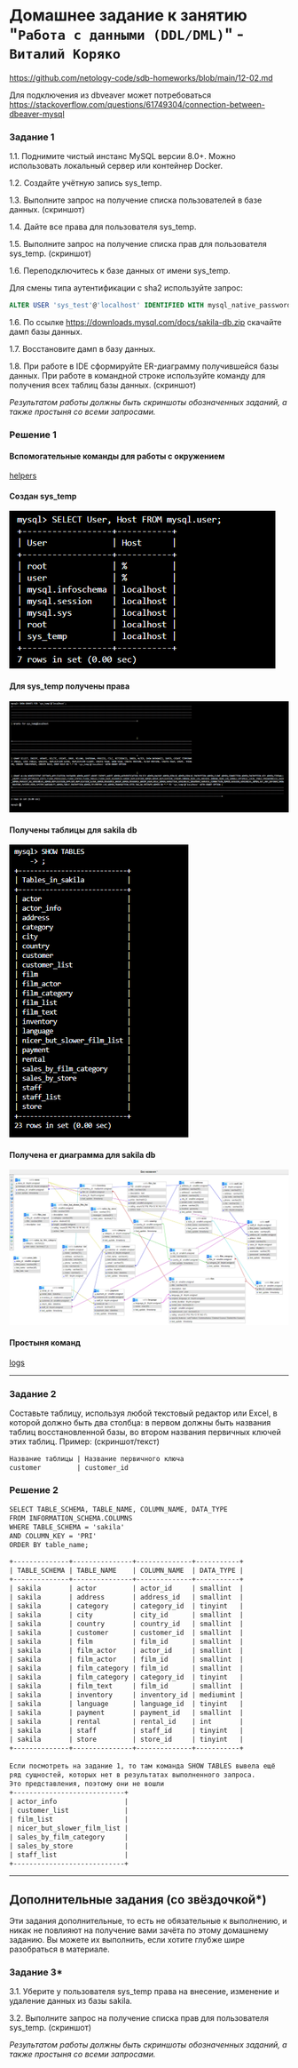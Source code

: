 # Домашнее задание к занятию "`Работа с данными (DDL/DML)`" - `Виталий Коряко`

https://github.com/netology-code/sdb-homeworks/blob/main/12-02.md

Для подключения из dbveaver может потребоваться https://stackoverflow.com/questions/61749304/connection-between-dbeaver-mysql

### Задание 1
1.1. Поднимите чистый инстанс MySQL версии 8.0+. Можно использовать локальный сервер или контейнер Docker.

1.2. Создайте учётную запись sys_temp. 

1.3. Выполните запрос на получение списка пользователей в базе данных. (скриншот)

1.4. Дайте все права для пользователя sys_temp. 

1.5. Выполните запрос на получение списка прав для пользователя sys_temp. (скриншот)

1.6. Переподключитесь к базе данных от имени sys_temp.

Для смены типа аутентификации с sha2 используйте запрос: 
```sql
ALTER USER 'sys_test'@'localhost' IDENTIFIED WITH mysql_native_password BY 'password';
```
1.6. По ссылке https://downloads.mysql.com/docs/sakila-db.zip скачайте дамп базы данных.

1.7. Восстановите дамп в базу данных.

1.8. При работе в IDE сформируйте ER-диаграмму получившейся базы данных. При работе в командной строке используйте команду для получения всех таблиц базы данных. (скриншот)

*Результатом работы должны быть скриншоты обозначенных заданий, а также простыня со всеми запросами.*


### Решение 1

#### Вспомогательные команды для работы с окружением
[helpers](./helpers.txt)

#### Создан sys_temp
![sys_temp_created](./screenshots/sys_temp_created.png)


#### Для sys_temp получены права
![sys_temp_grants](./screenshots/sys_temp_grants.png)

#### Получены таблицы для sakila db
![sakila_tables](./screenshots/sakila_tables.png)

#### Получена er диаграмма для sakila db
![sakila_er](./screenshots/sakila_er.png)

#### Простыня команд
[logs](./logs.txt)

---

### Задание 2
Составьте таблицу, используя любой текстовый редактор или Excel, в которой должно быть два столбца: в первом должны быть названия таблиц восстановленной базы, во втором названия первичных ключей этих таблиц. Пример: (скриншот/текст)
```
Название таблицы | Название первичного ключа
customer         | customer_id
```

### Решение 2

```
SELECT TABLE_SCHEMA, TABLE_NAME, COLUMN_NAME, DATA_TYPE
FROM INFORMATION_SCHEMA.COLUMNS
WHERE TABLE_SCHEMA = 'sakila'
AND COLUMN_KEY = 'PRI'
ORDER BY table_name;
```

```
+--------------+---------------+--------------+-----------+
| TABLE_SCHEMA | TABLE_NAME    | COLUMN_NAME  | DATA_TYPE |
+--------------+---------------+--------------+-----------+
| sakila       | actor         | actor_id     | smallint  |
| sakila       | address       | address_id   | smallint  |
| sakila       | category      | category_id  | tinyint   |
| sakila       | city          | city_id      | smallint  |
| sakila       | country       | country_id   | smallint  |
| sakila       | customer      | customer_id  | smallint  |
| sakila       | film          | film_id      | smallint  |
| sakila       | film_actor    | actor_id     | smallint  |
| sakila       | film_actor    | film_id      | smallint  |
| sakila       | film_category | film_id      | smallint  |
| sakila       | film_category | category_id  | tinyint   |
| sakila       | film_text     | film_id      | smallint  |
| sakila       | inventory     | inventory_id | mediumint |
| sakila       | language      | language_id  | tinyint   |
| sakila       | payment       | payment_id   | smallint  |
| sakila       | rental        | rental_id    | int       |
| sakila       | staff         | staff_id     | tinyint   |
| sakila       | store         | store_id     | tinyint   |
+--------------+---------------+--------------+-----------+

Если посмотреть на задание 1, то там команда SHOW TABLES вывела ещё ряд сущностей, которых нет в результатах выполненного запроса.
Это представления, поэтому они не вошли
+----------------------------+
| actor_info                 |
| customer_list              |
| film_list                  |
| nicer_but_slower_film_list |
| sales_by_film_category     |
| sales_by_store             |
| staff_list                 |
+----------------------------+
```

---

## Дополнительные задания (со звёздочкой*)
Эти задания дополнительные, то есть не обязательные к выполнению, и никак не повлияют на получение вами зачёта по этому домашнему заданию. Вы можете их выполнить, если хотите глубже шире разобраться в материале.

### Задание 3*
3.1. Уберите у пользователя sys_temp права на внесение, изменение и удаление данных из базы sakila.

3.2. Выполните запрос на получение списка прав для пользователя sys_temp. (скриншот)

*Результатом работы должны быть скриншоты обозначенных заданий, а также простыня со всеми запросами.*